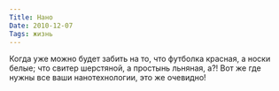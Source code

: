 ```yaml
---
Title: Нано
Date: 2010-12-07
Tags: жизнь
---
```


Когда уже можно будет забить на то, что футболка красная, а носки белые; что свитер шерстяной, а простынь льняная, а?! Вот же где нужны все ваши нанотехнологии, это же очевидно!